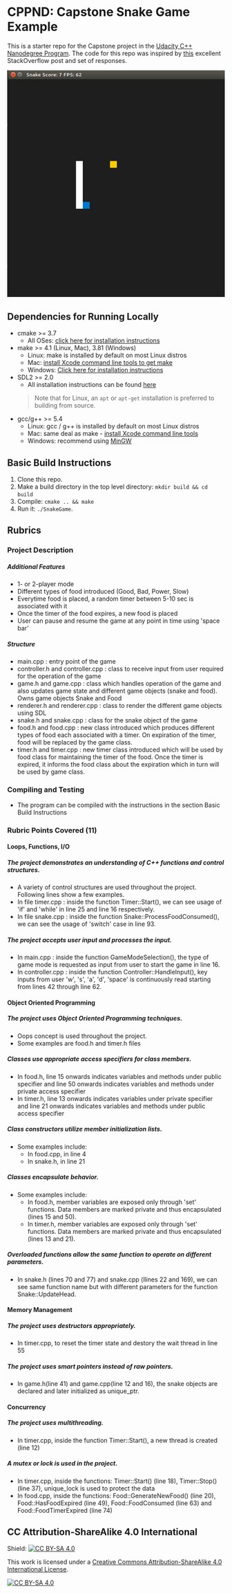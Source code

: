 # CPPND: Capstone Snake Game Example

This is a starter repo for the Capstone project in the [Udacity C++ Nanodegree Program](https://www.udacity.com/course/c-plus-plus-nanodegree--nd213). The code for this repo was inspired by [this](https://codereview.stackexchange.com/questions/212296/snake-game-in-c-with-sdl) excellent StackOverflow post and set of responses.

<img src="snake_game.gif"/>

## Dependencies for Running Locally
* cmake >= 3.7
  * All OSes: [click here for installation instructions](https://cmake.org/install/)
* make >= 4.1 (Linux, Mac), 3.81 (Windows)
  * Linux: make is installed by default on most Linux distros
  * Mac: [install Xcode command line tools to get make](https://developer.apple.com/xcode/features/)
  * Windows: [Click here for installation instructions](http://gnuwin32.sourceforge.net/packages/make.htm)
* SDL2 >= 2.0
  * All installation instructions can be found [here](https://wiki.libsdl.org/Installation)
  >Note that for Linux, an `apt` or `apt-get` installation is preferred to building from source. 
* gcc/g++ >= 5.4
  * Linux: gcc / g++ is installed by default on most Linux distros
  * Mac: same deal as make - [install Xcode command line tools](https://developer.apple.com/xcode/features/)
  * Windows: recommend using [MinGW](http://www.mingw.org/)

## Basic Build Instructions

1. Clone this repo.
2. Make a build directory in the top level directory: `mkdir build && cd build`
3. Compile: `cmake .. && make`
4. Run it: `./SnakeGame`.

## Rubrics

### Project Description

##### Additional Features
- 1- or 2-player mode
- Different types of food introduced (Good, Bad, Power, Slow)
- Everytime food is placed, a random timer between 5-10 sec is associated with it
- Once the timer of the food expires, a new food is placed
- User can pause and resume the game at any point in time using 'space bar'
  
##### Structure 
- main.cpp : entry point of the game
- controller.h and controller.cpp : class to receive input from user required for the operation of the game
- game.h and game.cpp : class which handles operation of the game and also updates game state and different game objects (snake and food). Owns game objects Snake and Food
- renderer.h and renderer.cpp : class to render the different game objects using SDL
- snake.h and snake.cpp : class for the snake object of the game
- food.h and food.cpp : new class introduced which produces different types of food each associated with a timer. On expiration of the timer, food will be replaced by the game class.
- timer.h and timer.cpp : new timer class introduced which will be used by food class for maintaining the timer of the food. Once the timer is expired, it informs the food class about the expiration which in turn will be used by game class.

### Compiling and Testing 
- The program can be compiled with the instructions in the section Basic Build Instructions

### Rubric Points Covered (11)

#### Loops, Functions, I/O

##### The project demonstrates an understanding of C++ functions and control structures.
- A variety of control structures are used throughout the project. Following lines show a few examples.
- In file timer.cpp : inside the function Timer::Start(), we can see usage of 'if' and 'while' in line 25 and line 16 respectively. 
- In file snake.cpp : inside the function Snake::ProcessFoodConsumed(), we can see the usage of 'switch' case in line 93.

##### The project accepts user input and processes the input.
- In main.cpp : inside the function GameModeSelection(), the type of game mode is requested as input from user to start the game in line 16.
- In controller.cpp : inside the function Controller::HandleInput(), key inputs from user 'w', 's', 'a', 'd', 'space' is continuously read starting from lines 42 through line 62.

#### Object Oriented Programming

##### The project uses Object Oriented Programming techniques.
- Oops concept is used throughout the project.
- Some examples are food.h and timer.h files

##### Classes use appropriate access specifiers for class members.
- In food.h, line 15 onwards indicates variables and methods under public specifier and line 50 onwards indicates variables and methods under private access specifier
- In timer.h, line 13 onwards indicates variables under private specifier and line 21 onwards indicates variables and methods under public access specifier

##### Class constructors utilize member initialization lists.
- Some examples include: 
  - In food.cpp, in line 4
  - In snake.h, in line 21
  
##### Classes encapsulate behavior.
- Some examples include:
  - In food.h, member variables are exposed only through 'set' functions. Data members are marked private and thus encapsulated (lines 15 and 50).
  - In timer.h, member variables are exposed only through 'set' functions. Data members are marked private and thus encapsulated (lines 13 and 21).

##### Overloaded functions allow the same function to operate on different parameters.
- In snake.h (lines 70 and 77) and snake.cpp (llines 22 and 169), we can see same function name but with different parameters for the function Snake::UpdateHead.  

#### Memory Management

##### The project uses destructors appropriately.
- In timer.cpp, to reset the timer state and destory the wait thread in line 55

##### The project uses smart pointers instead of raw pointers.
- In game.h(line 41) and game.cpp(line 12 and 16), the snake objects are declared and later initialized as unique_ptr. 

#### Concurrency

##### The project uses multithreading.
- In timer.cpp, inside the function Timer::Start(), a new thread is created (line 12)

##### A mutex or lock is used in the project.
- In timer.cpp, inside the functions: Timer::Start() (line 18), Timer::Stop() (line 37), unique_lock is used to protect the data
- In food.cpp, inside the functions: Food::GenerateNewFood() (line 20), Food::HasFoodExpired (line 49), Food::FoodConsumed (line 63) and Food::FoodTimerExpired (line 74)

## CC Attribution-ShareAlike 4.0 International


Shield: [![CC BY-SA 4.0][cc-by-sa-shield]][cc-by-sa]

This work is licensed under a
[Creative Commons Attribution-ShareAlike 4.0 International License][cc-by-sa].

[![CC BY-SA 4.0][cc-by-sa-image]][cc-by-sa]

[cc-by-sa]: http://creativecommons.org/licenses/by-sa/4.0/
[cc-by-sa-image]: https://licensebuttons.net/l/by-sa/4.0/88x31.png
[cc-by-sa-shield]: https://img.shields.io/badge/License-CC%20BY--SA%204.0-lightgrey.svg
